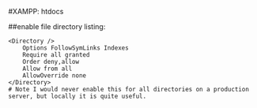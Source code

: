 #XAMPP:
htdocs

##enable file directory listing:
```
<Directory />
	Options FollowSymLinks Indexes
	Require all granted
	Order deny,allow
	Allow from all
	AllowOverride none
</Directory>
# Note I would never enable this for all directories on a production server, but locally it is quite useful.
```
